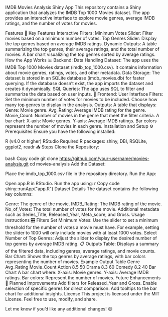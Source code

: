 IMDB Movies Analysis Shiny App
This repository contains a Shiny application that analyzes the IMDB Top 1000 Movies dataset. The app provides an interactive interface to explore movie genres, average IMDB ratings, and the number of votes for movies.

Features
🧰 Key Features
Interactive Filters:
Minimum Votes Slider: Filter movies based on a minimum number of votes.
Top Genres Slider: Display the top genres based on average IMDB ratings.
Dynamic Outputs:
A table summarizing the top genres, their average ratings, and the total number of movies.
A bar chart visualizing the top genres sorted by average ratings.
How the App Works
📊 Backend: Data Handling
Dataset:
The app uses the IMDB Top 1000 Movies dataset (imdb_top_1000.csv).
It contains information about movie genres, ratings, votes, and other metadata.
Data Storage:
The dataset is stored in an SQLite database (imdb_movies.db) for faster querying.
If the database doesn’t exist, the app imports the dataset and creates it dynamically.
SQL Queries:
The app uses SQL to filter and summarize the data based on user inputs.
🎨 Frontend: User Interface
Filters:
Set the minimum number of votes for movies to be included.
Choose how many top genres to display in the analysis.
Outputs:
A table that displays:
Genre: Movie genre.
Avg_Rating: Average IMDB rating for the genre.
Movie_Count: Number of movies in the genre that meet the filter criteria.
A bar chart:
X-axis: Movie genres.
Y-axis: Average IMDB ratings.
Bar colors represent the number of movies in each genre.
Installation and Setup
⚙️ Prerequisites
Ensure you have the following installed:

R (v4.0 or higher)
RStudio
Required R packages: shiny, DBI, RSQLite, ggplot2, readr
📥 Steps
Clone the Repository:

bash
Copy code
git clone https://github.com/your-username/movies-analysis.git
cd movies-analysis
Add the Dataset:

Place the imdb_top_1000.csv file in the repository directory.
Run the App:

Open app.R in RStudio.
Run the app using:
r
Copy code
shiny::runApp("app.R")
Dataset Details
The dataset contains the following key columns:

Genre: The genre of the movie.
IMDB_Rating: The IMDB rating of the movie.
No_of_Votes: The total number of votes for the movie.
Additional metadata such as Series_Title, Released_Year, Meta_score, and Gross.
Usage Instructions
🎛️ Filters
Set Minimum Votes:
Use the slider to set a minimum threshold for the number of votes a movie must have.
For example, setting the slider to 1000 will only include movies with at least 1000 votes.
Select Number of Top Genres:
Adjust the slider to display the desired number of top genres by average IMDB rating.
📋 Outputs
Table:
Displays a summary of the filtered data, including genres, average ratings, and movie counts.
Bar Chart:
Shows the top genres by average ratings, with bar colors representing the number of movies.
Example Output
Table
Genre	Avg_Rating	Movie_Count
Action	8.5	50
Drama	8.3	60
Comedy	8.2	40
Bar Chart
A bar chart where:
X-axis: Movie genres.
Y-axis: Average IMDB ratings.
Bar colors: Represent the number of movies.
Future Enhancements
🚀 Planned Improvements
Add filters for Released_Year and Gross.
Enable selection of specific genres for direct comparison.
Add tooltips to the bar chart for additional insights.
License
This project is licensed under the MIT License. Feel free to use, modify, and share.

Let me know if you’d like any additional changes! 😊















